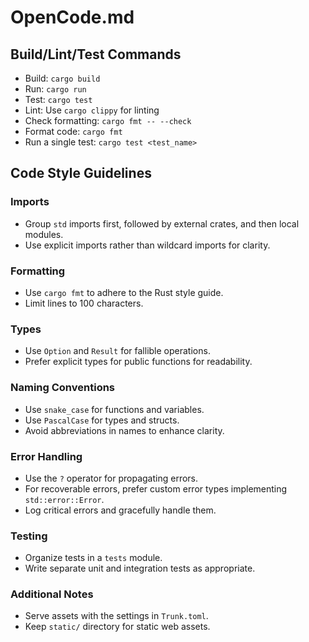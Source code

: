 # OpenCode.md

## Build/Lint/Test Commands
- Build: `cargo build`
- Run: `cargo run`
- Test: `cargo test`
- Lint: Use `cargo clippy` for linting
- Check formatting: `cargo fmt -- --check`
- Format code: `cargo fmt`
- Run a single test: `cargo test <test_name>`

## Code Style Guidelines

### Imports
- Group `std` imports first, followed by external crates, and then local modules.
- Use explicit imports rather than wildcard imports for clarity.

### Formatting
- Use `cargo fmt` to adhere to the Rust style guide.
- Limit lines to 100 characters.

### Types
- Use `Option` and `Result` for fallible operations.
- Prefer explicit types for public functions for readability.

### Naming Conventions
- Use `snake_case` for functions and variables.
- Use `PascalCase` for types and structs.
- Avoid abbreviations in names to enhance clarity.

### Error Handling
- Use the `?` operator for propagating errors.
- For recoverable errors, prefer custom error types implementing `std::error::Error`.
- Log critical errors and gracefully handle them.

### Testing
- Organize tests in a `tests` module.
- Write separate unit and integration tests as appropriate.

### Additional Notes
- Serve assets with the settings in `Trunk.toml`.
- Keep `static/` directory for static web assets.
